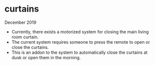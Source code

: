 # curtains
December 2019
- Currently, there exists a motorized system for closing the main living room curtain.
- The current system requires someone to press the remote to open or close the curtains.
- This is an addon to the system to automatically close the curtains at dusk or open them in the morning.
